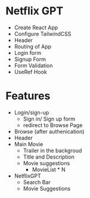 # Netflix GPT

- Create React App
- Configure TailwindCSS
- Header
- Routing of App
- Login form
- Signup Form
- Form Validation
- UseRef Hook

# Features

- Login/sign-up
  - Sign in/ Sign up form
  - redirect to Browse Page
- Browse (after authenication)
- Header
- Main Movie
  - Trailer in the backgroud
  - Title and Description
  - Movie suggestions
    - MovieList \* N
- NetflixGPT
  - Search Bar
  - Movie Suggestions
